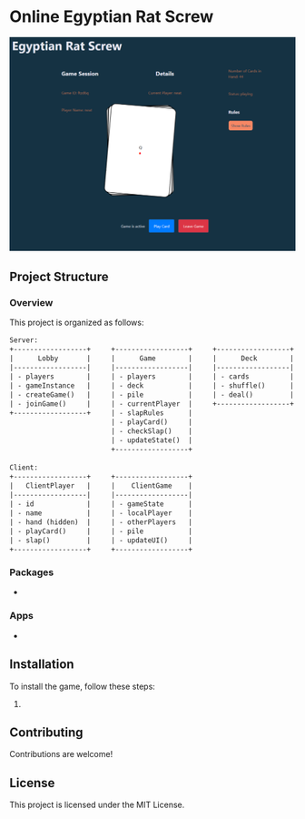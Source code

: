 # Online Egyptian Rat Screw

![Current UI](./docs/images/current-ui.png)

## Project Structure

### Overview

This project is organized as follows:

```
Server:
+------------------+     +------------------+     +------------------+
|      Lobby       |     |      Game        |     |      Deck        |
|------------------|     |------------------|     |------------------|
| - players        |     | - players        |     | - cards          |
| - gameInstance   |     | - deck           |     | - shuffle()      |
| - createGame()   |     | - pile           |     | - deal()         |
| - joinGame()     |     | - currentPlayer  |     +------------------+
+------------------+     | - slapRules      |
                         | - playCard()     |
                         | - checkSlap()    |
                         | - updateState()  |
                         +------------------+

Client:
+------------------+     +------------------+
|   ClientPlayer   |     |    ClientGame    |
|------------------|     |------------------|
| - id             |     | - gameState      |
| - name           |     | - localPlayer    |
| - hand (hidden)  |     | - otherPlayers   |
| - playCard()     |     | - pile           |
| - slap()         |     | - updateUI()     |
+------------------+     +------------------+
```

### Packages

- 

### Apps

- 

## Installation

To install the game, follow these steps:

1. 

## Contributing

Contributions are welcome!

## License

This project is licensed under the MIT License.
